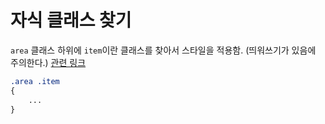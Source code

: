 # 자식 클래스 찾기

`area` 클래스 하위에 `item`이란 클래스를 찾아서 스타일을 적용함. (띄워쓰기가 있음에 주의한다.) [관련 링크](https://stackoverflow.com/questions/558721/css-classes-subclasses)
```css
.area .item
{
    ...
}
```
